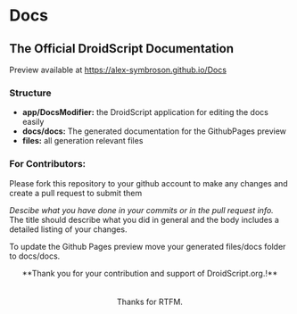 # Docs

## The Official DroidScript Documentation

Preview available at https://alex-symbroson.github.io/Docs

### Structure

- **app/DocsModifier:** the DroidScript application for editing the docs easily
- **docs/docs:** The generated documentation for the GithubPages preview
- **files:** all generation relevant files

### For Contributors:

Please fork this repository to your github account to make any changes and create a pull request to submit them

_Descibe what you have done in your commits or in the pull request info._<br>
The title should describe what you did in general and the body includes a detailed listing of your changes.

To update the Github Pages preview move your generated files/docs folder to docs/docs.

<center>**Thank you for your contribution and support of DroidScript.org.!**
<br><br><br>
Thanks for RTFM.</center>
